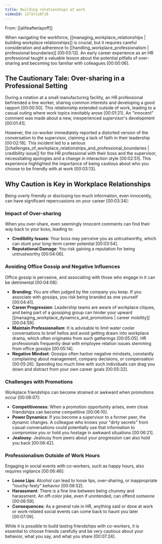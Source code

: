 ```yaml
---
title: Building relationships at work
videoId: iI7altzA7j8
---
```


From: [[alifeafterlayoff]] <br/> 

When navigating the workforce, [[managing_workplace_relationships | building workplace relationships]] is crucial, but it requires careful consideration and adherence to [[handling_workplace_professionalism | professional boundaries]] <a class="yt-timestamp" data-t="00:03:13">[00:03:13]</a>. An early career experience as an HR professional taught a valuable lesson about the potential pitfalls of over-sharing and becoming too familiar with colleagues <a class="yt-timestamp" data-t="00:00:06">[00:00:06]</a>.

## The Cautionary Tale: Over-sharing in a Professional Setting

During a rotation at a small manufacturing facility, an HR professional befriended a line worker, sharing common interests and developing a good rapport <a class="yt-timestamp" data-t="00:00:50">[00:00:50]</a>. This relationship extended outside of work, leading to a casual outing where work topics inevitably arose <a class="yt-timestamp" data-t="00:01:21">[00:01:21]</a>. An "innocent" comment was made about a new, inexperienced supervisor's development <a class="yt-timestamp" data-t="00:01:41">[00:01:41]</a>.

However, the co-worker immediately reported a distorted version of the conversation to the supervisor, claiming a lack of faith in their leadership <a class="yt-timestamp" data-t="00:02:18">[00:02:18]</a>. This incident led to a serious [[challenges_of_workplace_relationships_and_professional_boundaries | credibility issue]] for the HR professional with their boss and the supervisor, necessitating apologies and a change in interaction style <a class="yt-timestamp" data-t="00:02:51">[00:02:51]</a>. This experience highlighted the importance of being cautious about who you choose to be friendly with at work <a class="yt-timestamp" data-t="00:03:13">[00:03:13]</a>.

## Why Caution is Key in Workplace Relationships

Being overly friendly or disclosing too much information, even innocently, can have significant repercussions on your career <a class="yt-timestamp" data-t="00:03:34">[00:03:34]</a>:

### Impact of Over-sharing
When you over-share, even seemingly innocent comments can find their way back to your boss, leading to:
*   **Credibility Issues**: Your boss may perceive you as untrustworthy, which can stunt your long-term career potential <a class="yt-timestamp" data-t="00:03:54">[00:03:54]</a>.
*   **Reputational Damage**: You risk gaining a reputation for being untrustworthy <a class="yt-timestamp" data-t="00:04:06">[00:04:06]</a>.

### Avoiding Office Gossip and Negative Influences
Office gossip is pervasive, and associating with those who engage in it can be detrimental <a class="yt-timestamp" data-t="00:04:08">[00:04:08]</a>:
*   **Branding**: You are often judged by the company you keep. If you associate with gossips, you risk being branded as one yourself <a class="yt-timestamp" data-t="00:04:41">[00:04:41]</a>.
*   **Career Progression**: Leadership teams are aware of workplace cliques, and being part of a gossiping group can hinder your upward [[managing_workplace_dynamics_and_promotions | career mobility]] <a class="yt-timestamp" data-t="00:04:59">[00:04:59]</a>.
*   **Maintain Professionalism**: It is advisable to limit water cooler conversations to brief hellos and avoid getting drawn into workplace drama, which often originates from such gatherings <a class="yt-timestamp" data-t="00:05:05">[00:05:05]</a>. HR professionals frequently deal with employee relation issues stemming from office gossips <a class="yt-timestamp" data-t="00:05:14">[00:05:14]</a>.
*   **Negative Mindset**: Gossips often harbor negative mindsets, constantly complaining about management, company decisions, or compensation <a class="yt-timestamp" data-t="00:05:26">[00:05:26]</a>. Spending too much time with such individuals can drag you down and distract from your own career goals <a class="yt-timestamp" data-t="00:05:32">[00:05:32]</a>.

### Challenges with Promotions
Workplace friendships can become strained or awkward when promotions occur <a class="yt-timestamp" data-t="00:06:07">[00:06:07]</a>:
*   **Competitiveness**: When a promotion opportunity arises, even close friendships can become competitive <a class="yt-timestamp" data-t="00:06:10">[00:06:10]</a>.
*   **Power Dynamics**: If you become a supervisor to a former peer, the dynamic changes. A colleague who knows your "dirty secrets" from casual conversations could potentially use that information to compromise you or hold you hostage in awkward situations <a class="yt-timestamp" data-t="00:06:21">[00:06:21]</a>.
*   **Jealousy**: Jealousy from peers about your progression can also hold you back <a class="yt-timestamp" data-t="00:06:42">[00:06:42]</a>.

### Professionalism Outside of Work Hours
Engaging in social events with co-workers, such as happy hours, also requires vigilance <a class="yt-timestamp" data-t="00:06:46">[00:06:46]</a>:
*   **Loose Lips**: Alcohol can lead to loose lips, over-sharing, or inappropriate "touchy-feely" behavior <a class="yt-timestamp" data-t="00:06:52">[00:06:52]</a>.
*   **Harassment**: There is a fine line between being chummy and harassment. An off-color joke, even if unintended, can offend someone <a class="yt-timestamp" data-t="00:06:59">[00:06:59]</a>.
*   **Consequences**: As a general rule in HR, anything said or done at work or work-related social events can come back to haunt you later <a class="yt-timestamp" data-t="00:07:09">[00:07:09]</a>.

While it is possible to build lasting friendships with co-workers, it is essential to choose friends carefully and be very cautious about your behavior, what you say, and what you share <a class="yt-timestamp" data-t="00:07:24">[00:07:24]</a>.